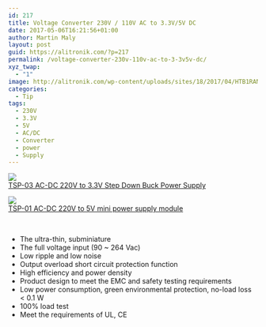 ```yaml
---
id: 217
title: Voltage Converter 230V / 110V AC to 3.3V/5V DC
date: 2017-05-06T16:21:56+01:00
author: Martin Maly
layout: post
guid: https://alitronik.com/?p=217
permalink: /voltage-converter-230v-110v-ac-to-3-3v5v-dc/
xyz_twap:
  - "1"
image: http://alitronik.com/wp-content/uploads/sites/18/2017/04/HTB1RANhQXXXXXcfapXXq6xXFXXXY.jpg
categories:
  - Tip
tags:
  - 230V
  - 3.3V
  - 5V
  - AC/DC
  - Converter
  - power
  - Supply
---
```

<a href="http://s.click.aliexpress.com/e/mIIIeIA" target="_parent"><img src="//ae01.alicdn.com/kf/HTB1W9VGQXXXXXa2XFXXq6xXFXXXV/-font-b-TSP-03-b-font-replace-HLK-PM03-AC-DC-220V-to-3-3V.jpg_220x220.jpg" /><span style="display: block;">TSP-03 AC-DC 220V to 3.3V Step Down Buck Power Supply</span></a>

<a href="http://s.click.aliexpress.com/e/byVjeYz" target="_parent"><img src="//ae01.alicdn.com/kf/HTB1Ipb0PVXXXXbcaXXXq6xXFXXX8/-font-b-TSP-05-b-font-replace-HLK-PM01-AC-DC-220V-to-5V-mini.jpg_220x220.jpg" /><span style="display: block;">TSP-01 AC-DC 220V to 5V mini power supply module</span></a>

&nbsp;

  * The ultra-thin, subminiature
  * The full voltage input (90 ~ 264 Vac)
  * Low ripple and low noise
  * Output overload short circuit protection function
  * High efficiency and power density
  * Product design to meet the EMC and safety testing requirements
  * Low power consumption, green environmental protection, no-load loss < 0.1 W
  * 100% load test
  * Meet the requirements of UL, CE
